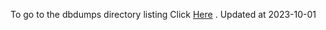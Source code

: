 To go to the dbdumps directory listing Click [Here](https://ipfs.io/ipfs/bafkreieoqhwl37oquebbqhs6t6pemkvwukyf6hnllz5hbbghiisbmhfioi) . Updated at 2023-10-01
